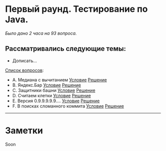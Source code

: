 # Первый раунд. Тестирование по Java.
_Было дано 2 часа на 93 вопроса._

## Рассматривались следующие темы:
- Дописать...

[Список вопросов][problems]:
- A. Медиана с вычитанием [Условие][problemA] [Решение][solutionA]
- B. Яндекс.Бар [Условие][problemB] [Решение][solutionB]
- C. Защитники башни [Условие][problemC] [Решение][solutionC]
- D. Считаем клетки [Условие][problemD] [Решение][solutionD]
- E. Версия 0.9.9.9.9.9.... [Условие][problemE] [Решение][solutionE]
- F. В поисках сломанного коммита [Условие][problemF] [Решение][solutionF]

---

# Заметки
Soon


[//]: <> (All links)

[problemA]: <https://github.com/Mizzza54/Skill-boost/blob/master/Yandex%20Autumn%20Internship%20Contest%202021/Problems/A.%20%D0%9C%D0%B5%D0%B4%D0%B8%D0%B0%D0%BD%D0%B0%20%D1%81%20%D0%B2%D1%8B%D1%87%D0%B8%D1%82%D0%B0%D0%BD%D0%B8%D0%B5%D0%BC.pdf>
[problemB]: <https://github.com/Mizzza54/Skill-boost/blob/master/Yandex%20Autumn%20Internship%20Contest%202021/Problems/B.%20%D0%AF%D0%BD%D0%B4%D0%B5%D0%BA%D1%81.%D0%91%D0%B0%D1%80.pdf>
[problemC]: <https://github.com/Mizzza54/Skill-boost/blob/master/Yandex%20Autumn%20Internship%20Contest%202021/Problems/C.%20%D0%97%D0%B0%D1%89%D0%B8%D1%82%D0%BD%D0%B8%D0%BA%D0%B8%20%D0%B1%D0%B0%D1%88%D0%BD%D0%B8.pdf>
[problemD]: <https://github.com/Mizzza54/Skill-boost/blob/master/Yandex%20Autumn%20Internship%20Contest%202021/Problems/D.%20%D0%A1%D1%87%D0%B8%D1%82%D0%B0%D0%B5%D0%BC%20%D0%BA%D0%BB%D0%B5%D1%82%D0%BA%D0%B8.pdf>
[problemE]: <https://github.com/Mizzza54/Skill-boost/blob/master/Yandex%20Autumn%20Internship%20Contest%202021/Problems/E.%20%D0%92%D0%B5%D1%80%D1%81%D0%B8%D1%8F%200.9.9.9.9.9.....pdf>
[problemF]: <https://github.com/Mizzza54/Skill-boost/blob/master/Yandex%20Autumn%20Internship%20Contest%202021/Problems/F.%20%D0%92%20%D0%BF%D0%BE%D0%B8%D1%81%D0%BA%D0%B0%D1%85%20%D1%81%D0%BB%D0%BE%D0%BC%D0%B0%D0%BD%D0%BD%D0%BE%D0%B3%D0%BE%20%D0%BA%D0%BE%D0%BC%D0%BC%D0%B8%D1%82%D0%B0.pdf>

[solutionA]: <https://github.com/Mizzza54/Skill-boost/blob/master/Yandex%20Autumn%20Internship%20Contest%202021/A/src/MedianaWithSubstract.java>
[solutionB]: <https://github.com/Mizzza54/Skill-boost/blob/master/Yandex%20Autumn%20Internship%20Contest%202021/B/src/YandexBar.java>
[solutionC]: <https://github.com/Mizzza54/Skill-boost/blob/master/Yandex%20Autumn%20Internship%20Contest%202021/C/src/TowerDefenders.cpp>
[solutionD]: <https://github.com/Mizzza54/Skill-boost/blob/master/Yandex%20Autumn%20Internship%20Contest%202021/D/src/Figure.java>
[solutionE]: <https://github.com/Mizzza54/Skill-boost/blob/master/Yandex%20Autumn%20Internship%20Contest%202021/E/src/VersionControlSystem.java>
[solutionF]: <https://github.com/Mizzza54/Skill-boost/blob/master/Yandex%20Autumn%20Internship%20Contest%202021/F/src/BigAndSmallCommits.java>

[problems]: <https://github.com/Mizzza54/Skill-boost/blob/master/Yandex%20Autumn%20Internship%20Contest%202021/Problems/Problems.pdf>